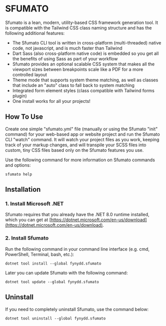 # SFUMATO

Sfumato is a lean, modern, utility-based CSS framework generation tool. It is compatible with the Tailwind CSS class naming structure and has the following additional features:

- The Sfumato CLI tool is written in cross-platform (multi-threaded) native code, not javascript, and is much faster than Tailwind
- Dart Sass (also cross-platform native code) is embedded so you get all the benefits of using Sass as part of your workflow
- Sfumato provides an optional scalable CSS system that makes all the viewport sizes between breakpoints scale like a PDF for a more controlled layout
- Theme mode that supports system theme matching, as well as classes that include an "auto" class to fall back to system matching
- Integrated form element styles (class compatible with Tailwind forms plugin)
- One install works for all your projects!

## How To Use

Create one simple "sfumato.yml" file (manually or using the Sfumato "init" command) for your web-based app or website project and run the Sfumato CLI "watch" command. It will watch your project files as you work, keeping track of your markup changes, and will transpile your SCSS files into custom, tiny CSS files based only on the Sfumato features you use.

Use the following command for more information on Sfumato commands and options:

```sfumato help```

## Installation

### 1. Install Microsoft .NET

Sfumato requires that you already have the .NET 8.0 runtime installed, which you can get at [https://dotnet.microsoft.com/en-us/download](https://dotnet.microsoft.com/en-us/download).

### 2. Install Sfumato

Run the following command in your command line interface (e.g. cmd, PowerShell, Terminal, bash, etc.):

```dotnet tool install --global fynydd.sfumato```

Later you can update Sfumato with the following command:

```dotnet tool update --global fynydd.sfumato```

## Uninstall

If you need to completely uninstall Sfumato, use the command below:

```dotnet tool uninstall --global fynydd.sfumato```

